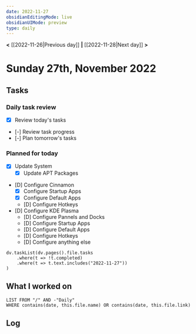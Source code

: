 ```yaml
---
date: 2022-11-27
obsidianEditingMode: live
obsidianUIMode: preview
type: daily
---
```


**<** [[2022-11-26|Previous day]] **|** [[2022-11-28|Next day]] **>**

# Sunday 27th, November 2022

## Tasks

### Daily task review
- [x] Review today's tasks
- [-] Review task progress
- [-] Plan tomorrow's tasks

### Planned for today
- [x] Update System
	- [x] Update APT Packages
- [D] Configure Cinnamon
	- [x] Configure Startup Apps
	- [x] Configure Default Apps
	- [D] Configure Hotkeys
- [D] Configure KDE Plasma
	- [D] Configure Pannels and Docks
	- [D] Configure Startup Apps
	- [D] Configure Default Apps
	- [D] Configure Hotkeys
	- [D] Configure anything else

```dataviewjs
dv.taskList(dv.pages().file.tasks
	.where(t => !t.completed)
	.where(t => t.text.includes("2022-11-27"))
)
```

## What I worked on
```dataview
LIST FROM "/" AND -"Daily"
WHERE contains(date, this.file.name) OR contains(date, this.file.link)
```

## Log
